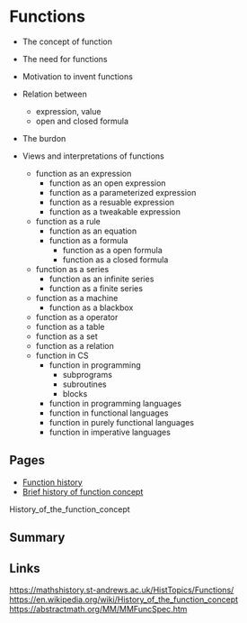 # Functions

- The concept of function
- The need for functions
- Motivation to invent functions


- Relation between
  - expression, value
  - open and closed formula
- The burdon
- Views and interpretations of functions
  - function as an expression
    - function as an open expression
    - function as a parameterized expression
    - function as a resuable expression
    - function as a tweakable expression
  - function as a rule
    - function as an equation
    - function as a formula
      - function as a open formula
      - function as a closed formula
  - function as a series
    - function as an infinite series
    - function as a finite series
  - function as a machine
    - function as a blackbox
  - function as a operator
  - function as a table
  - function as a set
  - function as a relation
  - function in CS
    - function in programming
      - subprograms
      - subroutines
      - blocks
    - function in programming languages
    - function in functional languages
    - function in purely functional languages
    - function in imperative languages





## Pages

- [Function history](./function-history.md)
- [Brief history of function concept](./function-brief-history.md)


History_of_the_function_concept



## Summary


## Links

https://mathshistory.st-andrews.ac.uk/HistTopics/Functions/
https://en.wikipedia.org/wiki/History_of_the_function_concept
https://abstractmath.org/MM/MMFuncSpec.htm
